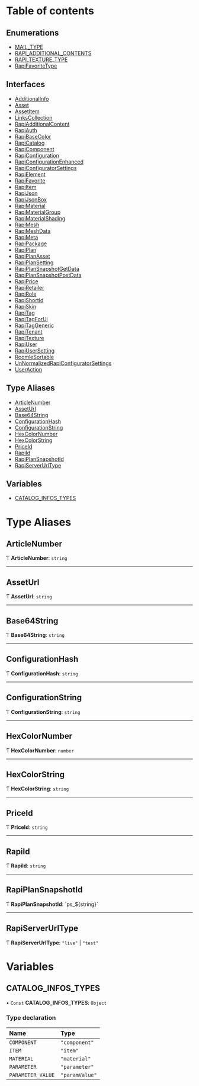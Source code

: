 # Table of contents

## Enumerations

- [MAIL\_TYPE](../enums/typings_rapi_types.MAIL_TYPE.md)
- [RAPI\_ADDITIONAL\_CONTENTS](../enums/typings_rapi_types.RAPI_ADDITIONAL_CONTENTS.md)
- [RAPI\_TEXTURE\_TYPE](../enums/typings_rapi_types.RAPI_TEXTURE_TYPE.md)
- [RapiFavoriteType](../enums/typings_rapi_types.RapiFavoriteType.md)

## Interfaces

- [AdditionalInfo](../interfaces/typings_rapi_types.AdditionalInfo.md)
- [Asset](../interfaces/typings_rapi_types.Asset.md)
- [AssetItem](../interfaces/typings_rapi_types.AssetItem.md)
- [LinksCollection](../interfaces/typings_rapi_types.LinksCollection.md)
- [RapiAdditionalContent](../interfaces/typings_rapi_types.RapiAdditionalContent.md)
- [RapiAuth](../interfaces/typings_rapi_types.RapiAuth.md)
- [RapiBaseColor](../interfaces/typings_rapi_types.RapiBaseColor.md)
- [RapiCatalog](../interfaces/typings_rapi_types.RapiCatalog.md)
- [RapiComponent](../interfaces/typings_rapi_types.RapiComponent.md)
- [RapiConfiguration](../interfaces/typings_rapi_types.RapiConfiguration.md)
- [RapiConfigurationEnhanced](../interfaces/typings_rapi_types.RapiConfigurationEnhanced.md)
- [RapiConfiguratorSettings](../interfaces/typings_rapi_types.RapiConfiguratorSettings.md)
- [RapiElement](../interfaces/typings_rapi_types.RapiElement.md)
- [RapiFavorite](../interfaces/typings_rapi_types.RapiFavorite.md)
- [RapiItem](../interfaces/typings_rapi_types.RapiItem.md)
- [RapiJson](../interfaces/typings_rapi_types.RapiJson.md)
- [RapiJsonBox](../interfaces/typings_rapi_types.RapiJsonBox.md)
- [RapiMaterial](../interfaces/typings_rapi_types.RapiMaterial.md)
- [RapiMaterialGroup](../interfaces/typings_rapi_types.RapiMaterialGroup.md)
- [RapiMaterialShading](../interfaces/typings_rapi_types.RapiMaterialShading.md)
- [RapiMesh](../interfaces/typings_rapi_types.RapiMesh.md)
- [RapiMeshData](../interfaces/typings_rapi_types.RapiMeshData.md)
- [RapiMeta](../interfaces/typings_rapi_types.RapiMeta.md)
- [RapiPackage](../interfaces/typings_rapi_types.RapiPackage.md)
- [RapiPlan](../interfaces/typings_rapi_types.RapiPlan.md)
- [RapiPlanAsset](../interfaces/typings_rapi_types.RapiPlanAsset.md)
- [RapiPlanSetting](../interfaces/typings_rapi_types.RapiPlanSetting.md)
- [RapiPlanSnapshotGetData](../interfaces/typings_rapi_types.RapiPlanSnapshotGetData.md)
- [RapiPlanSnapshotPostData](../interfaces/typings_rapi_types.RapiPlanSnapshotPostData.md)
- [RapiPrice](../interfaces/typings_rapi_types.RapiPrice.md)
- [RapiRetailer](../interfaces/typings_rapi_types.RapiRetailer.md)
- [RapiRole](../interfaces/typings_rapi_types.RapiRole.md)
- [RapiShortId](../interfaces/typings_rapi_types.RapiShortId.md)
- [RapiSkin](../interfaces/typings_rapi_types.RapiSkin.md)
- [RapiTag](../interfaces/typings_rapi_types.RapiTag.md)
- [RapiTagForUi](../interfaces/typings_rapi_types.RapiTagForUi.md)
- [RapiTagGeneric](../interfaces/typings_rapi_types.RapiTagGeneric.md)
- [RapiTenant](../interfaces/typings_rapi_types.RapiTenant.md)
- [RapiTexture](../interfaces/typings_rapi_types.RapiTexture.md)
- [RapiUser](../interfaces/typings_rapi_types.RapiUser.md)
- [RapiUserSetting](../interfaces/typings_rapi_types.RapiUserSetting.md)
- [RoomleSortable](../interfaces/typings_rapi_types.RoomleSortable.md)
- [UnNormalizedRapiConfiguratorSettings](../interfaces/typings_rapi_types.UnNormalizedRapiConfiguratorSettings.md)
- [UserAction](../interfaces/typings_rapi_types.UserAction.md)

## Type Aliases

- [ArticleNumber](typings_rapi_types.md#articlenumber)
- [AssetUrl](typings_rapi_types.md#asseturl)
- [Base64String](typings_rapi_types.md#base64string)
- [ConfigurationHash](typings_rapi_types.md#configurationhash)
- [ConfigurationString](typings_rapi_types.md#configurationstring)
- [HexColorNumber](typings_rapi_types.md#hexcolornumber)
- [HexColorString](typings_rapi_types.md#hexcolorstring)
- [PriceId](typings_rapi_types.md#priceid)
- [RapiId](typings_rapi_types.md#rapiid)
- [RapiPlanSnapshotId](typings_rapi_types.md#rapiplansnapshotid)
- [RapiServerUrlType](typings_rapi_types.md#rapiserverurltype)

## Variables

- [CATALOG\_INFOS\_TYPES](typings_rapi_types.md#catalog_infos_types)

# Type Aliases

## ArticleNumber

Ƭ **ArticleNumber**: `string`

___

## AssetUrl

Ƭ **AssetUrl**: `string`

___

## Base64String

Ƭ **Base64String**: `string`

___

## ConfigurationHash

Ƭ **ConfigurationHash**: `string`

___

## ConfigurationString

Ƭ **ConfigurationString**: `string`

___

## HexColorNumber

Ƭ **HexColorNumber**: `number`

___

## HexColorString

Ƭ **HexColorString**: `string`

___

## PriceId

Ƭ **PriceId**: `string`

___

## RapiId

Ƭ **RapiId**: `string`

___

## RapiPlanSnapshotId

Ƭ **RapiPlanSnapshotId**: \`ps\_${string}\`

___

## RapiServerUrlType

Ƭ **RapiServerUrlType**: ``"live"`` \| ``"test"``

# Variables

## CATALOG\_INFOS\_TYPES

• `Const` **CATALOG\_INFOS\_TYPES**: `Object`

### Type declaration

| Name | Type |
| :------ | :------ |
| `COMPONENT` | ``"component"`` |
| `ITEM` | ``"item"`` |
| `MATERIAL` | ``"material"`` |
| `PARAMETER` | ``"parameter"`` |
| `PARAMETER_VALUE` | ``"paramValue"`` |
